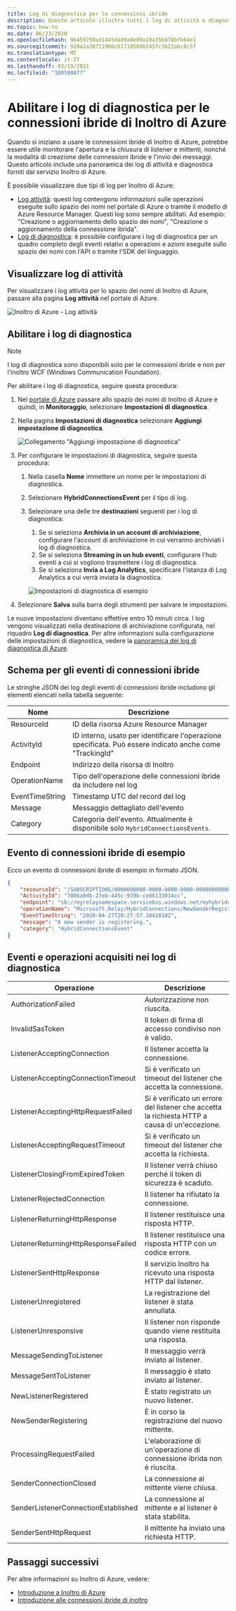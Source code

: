 ```yaml
---
title: Log di diagnostica per le connessioni ibride
description: Questo articolo illustra tutti i log di attività e diagnostica disponibili per Inoltro di Azure.
ms.topic: how-to
ms.date: 06/23/2020
ms.openlocfilehash: 9b459750ad1445da89a8e89a10a35b878bfb64e1
ms.sourcegitcommit: 910a1a38711966cb171050db245fc3b22abc8c5f
ms.translationtype: MT
ms.contentlocale: it-IT
ms.lasthandoff: 03/19/2021
ms.locfileid: "100590877"
---
```

# <a name="enable-diagnostics-logs-for-azure-relay-hybrid-connections"></a>Abilitare i log di diagnostica per le connessioni ibride di Inoltro di Azure
Quando si iniziano a usare le connessioni ibride di Inoltro di Azure, potrebbe essere utile monitorare l'apertura e la chiusura di listener e mittenti, nonché la modalità di creazione delle connessioni ibride e l'invio dei messaggi. Questo articolo include una panoramica dei log di attività e diagnostica forniti dal servizio Inoltro di Azure. 

È possibile visualizzare due tipi di log per Inoltro di Azure:

- [Log attività](../azure-monitor/essentials/platform-logs-overview.md): questi log contengono informazioni sulle operazioni eseguite sullo spazio dei nomi nel portale di Azure o tramite il modello di Azure Resource Manager. Questi log sono sempre abilitati. Ad esempio: "Creazione o aggiornamento dello spazio dei nomi", "Creazione o aggiornamento della connessione ibrida". 
- [Log di diagnostica](../azure-monitor/essentials/platform-logs-overview.md): è possibile configurare i log di diagnostica per un quadro completo degli eventi relativi a operazioni e azioni eseguite sullo spazio dei nomi con l'API o tramite l'SDK del linguaggio.

## <a name="view-activity-logs"></a>Visualizzare log di attività
Per visualizzare i log attività per lo spazio dei nomi di Inoltro di Azure, passare alla pagina **Log attività** nel portale di Azure.

![Inoltro di Azure - Log attività](./media/diagnostic-logs/activity-log.png)

## <a name="enable-diagnostic-logs"></a>Abilitare i log di diagnostica

> [!NOTE]
> I log di diagnostica sono disponibili solo per le connessioni ibride e non per l'inoltro WCF (Windows Communication Foundation).

Per abilitare i log di diagnostica, seguire questa procedura:

1. Nel [portale di Azure](https://portal.azure.com) passare allo spazio dei nomi di Inoltro di Azure e quindi, in **Monitoraggio**, selezionare **Impostazioni di diagnostica**.
1. Nella pagina **Impostazioni di diagnostica** selezionare **Aggiungi impostazione di diagnostica**.  

   ![Collegamento "Aggiungi impostazione di diagnostica"](./media/diagnostic-logs/add-diagnostic-setting.png)

1. Per configurare le impostazioni di diagnostica, seguire questa procedura:
    1. Nella casella **Nome** immettere un nome per le impostazioni di diagnostica.  
    2. Selezionare **HybridConnectionsEvent** per il tipo di log. 
    3. Selezionare una delle tre **destinazioni** seguenti per i log di diagnostica:  
        1. Se si seleziona **Archivia in un account di archiviazione**, configurare l'account di archiviazione in cui verranno archiviati i log di diagnostica.  
        2. Se si seleziona **Streaming in un hub eventi**, configurare l'hub eventi a cui si vogliono trasmettere i log di diagnostica.
        3. Se si seleziona **Invia a Log Analytics**, specificare l'istanza di Log Analytics a cui verrà inviata la diagnostica.  

        ![Impostazioni di diagnostica di esempio](./media/diagnostic-logs/sample-diagnostic-settings.png)
1. Selezionare **Salva** sulla barra degli strumenti per salvare le impostazioni.

Le nuove impostazioni diventano effettive entro 10 minuti circa. I log vengono visualizzati nella destinazione di archiviazione configurata, nel riquadro **Log di diagnostica**. Per altre informazioni sulla configurazione delle impostazioni di diagnostica, vedere la [panoramica dei log di diagnostica di Azure](../azure-monitor/essentials/platform-logs-overview.md).


## <a name="schema-for-hybrid-connections-events"></a>Schema per gli eventi di connessioni ibride
Le stringhe JSON dei log degli eventi di connessioni ibride includono gli elementi elencati nella tabella seguente:

| Nome | Descrizione |
| ------- | ------- |
| ResourceId | ID della risorsa Azure Resource Manager |
| ActivityId | ID interno, usato per identificare l'operazione specificata. Può essere indicato anche come "TrackingId" |
| Endpoint | Indirizzo della risorsa di Inoltro |
| OperationName | Tipo dell'operazione delle connessioni ibride da includere nel log |
| EventTimeString | Timestamp UTC del record del log |
| Message | Messaggio dettagliato dell'evento |
| Category | Categoria dell'evento. Attualmente è disponibile solo `HybridConnectionsEvents`. 


## <a name="sample-hybrid-connections-event"></a>Evento di connessioni ibride di esempio
Ecco un evento di connessioni ibride di esempio in formato JSON. 

```json
{
    "resourceId": "/SUBSCRIPTIONS/0000000000-0000-0000-0000-0000000000000/RESOURCEGROUPS/MyResourceGroup/PROVIDERS/MICROSOFT.RELAY/NAMESPACES/MyRelayNamespace",
    "ActivityId": "7006a0db-27eb-445c-939b-ce86133014cc",
    "endpoint": "sb://myrelaynamespace.servicebus.windows.net/myhybridconnection/7006a0db-27eb-445c-939b-ce86133014cc_G5",
    "operationName": "Microsoft.Relay/HybridConnections/NewSenderRegistering",
    "EventTimeString": "2020-04-27T20:27:57.3842810Z",
    "message": "A new sender is registering.",
    "category": "HybridConnectionsEvent"
}
```

## <a name="events-and-operations-captured-in-diagnostic-logs"></a>Eventi e operazioni acquisiti nei log di diagnostica

| Operazione | Descrizione | 
| --------- | ----------- | 
| AuthorizationFailed | Autorizzazione non riuscita.|
| InvalidSasToken | Il token di firma di accesso condiviso non è valido. | 
| ListenerAcceptingConnection | Il listener accetta la connessione. |
| ListenerAcceptingConnectionTimeout | Si è verificato un timeout del listener che accetta la connessione. |
| ListenerAcceptingHttpRequestFailed | Si è verificato un errore del listener che accetta la richiesta HTTP a causa di un'eccezione. |
| ListenerAcceptingRequestTimeout | Si è verificato un timeout del listener che accetta la richiesta. |  
| ListenerClosingFromExpiredToken | Il listener verrà chiuso perché il token di sicurezza è scaduto. | 
| ListenerRejectedConnection | Il listener ha rifiutato la connessione. |
| ListenerReturningHttpResponse | Il listener restituisce una risposta HTTP. |  
| ListenerReturningHttpResponseFailed | Il listener restituisce una risposta HTTP con un codice errore. | 
 ListenerSentHttpResponse | Il servizio Inoltro ha ricevuto una risposta HTTP dal listener. | 
| ListenerUnregistered | La registrazione del listener è stata annullata. | 
| ListenerUnresponsive | Il listener non risponde quando viene restituita una risposta. | 
| MessageSendingToListener | Il messaggio verrà inviato al listener. |
| MessageSentToListener | Il messaggio è stato inviato al listener. | 
| NewListenerRegistered | È stato registrato un nuovo listener. |
| NewSenderRegistering | È in corso la registrazione del nuovo mittente. | 
| ProcessingRequestFailed | L'elaborazione di un'operazione di connessione ibrida non è riuscita. | 
| SenderConnectionClosed | La connessione al mittente viene chiusa. |
| SenderListenerConnectionEstablished | La connessione al mittente e al listener è stata stabilita. |
| SenderSentHttpRequest | Il mittente ha inviato una richiesta HTTP. | 


## <a name="next-steps"></a>Passaggi successivi

Per altre informazioni su Inoltro di Azure, vedere:

* [Introduzione a Inoltro di Azure](relay-what-is-it.md)
* [Introduzione alle connessioni ibride di inoltro](relay-hybrid-connections-dotnet-get-started.md)
